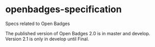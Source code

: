 # openbadges-specification
Specs related to Open Badges

The published version of Open Badges 2.0 is in master and develop. Version 2.1 is only in develop until Final.
